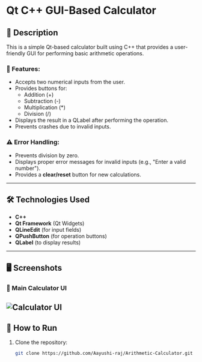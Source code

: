 # Qt C++ GUI-Based Calculator

## 📌 Description
This is a simple Qt-based calculator built using C++ that provides a user-friendly GUI for performing basic arithmetic operations.

### 🔹 Features:
- Accepts two numerical inputs from the user.
- Provides buttons for:
  - Addition (+)
  - Subtraction (-)
  - Multiplication (*)
  - Division (/)
- Displays the result in a QLabel after performing the operation.
- Prevents crashes due to invalid inputs.

### ⚠️ Error Handling:
- Prevents division by zero.
- Displays proper error messages for invalid inputs (e.g., "Enter a valid number").
- Provides a **clear/reset** button for new calculations.

---

## 🛠️ Technologies Used
- **C++**
- **Qt Framework** (Qt Widgets)
- **QLineEdit** (for input fields)
- **QPushButton** (for operation buttons)
- **QLabel** (to display results)

---

## 🖥️ Screenshots
### 🔹 Main Calculator UI
![Calculator UI](![image](https://github.com/user-attachments/assets/df53f169-38ac-4685-bc5d-fbb81039e214)
)
---

## 🚀 How to Run
1. Clone the repository:  
   ```sh
   git clone https://github.com/Aayushi-raj/Arithmetic-Calculator.git
